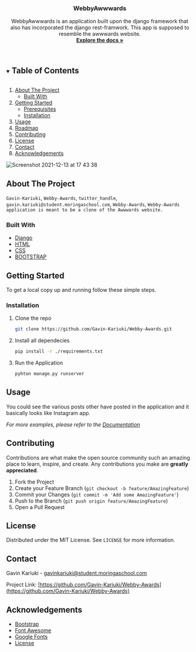 <!--
*** Thanks for checking out the Best-README-Template. If you have a suggestion
*** that would make this better, please fork the repo and create a pull request
*** or simply open an issue with the tag "enhancement".
*** Thanks again! Now go create something AMAZING! :D
***
***
***
*** To avoid retyping too much info. Do a search and replace for the following:
*** github_username, repo_name, twitter_handle, email, project_title, project_description
-->

<!-- PROJECT SHIELDS -->
<!--
*** I'm using markdown "reference style" links for readability.
*** Reference links are enclosed in brackets [ ] instead of parentheses ( ).
*** See the bottom of this document for the declaration of the reference variables
*** for contributors-url, forks-url, etc. This is an optional, concise syntax you may use.
*** https://www.markdownguide.org/basic-syntax/#reference-style-links
-->
<p align="center">
    <!-- Put your logo over here -->

  </a>
  <h3 align="center">WebbyAwwwards</h3>
  <p align="center">
    WebbyAwwwards is an application built upon the django framework that also has incorporated the django rest-framwork. This app is supposed to resemble the awwwards website.
    <br />
    <a href="https://github.com/Gavin-Kariuki/Webby-Awards"><strong>Explore the docs »</strong></a>
    <br />
    <br />
  </p>
</p>

<!-- TABLE OF CONTENTS -->
<details open="open">
  <summary><h2 style="display: inline-block">Table of Contents</h2></summary>
  <ol>
    <li>
      <a href="#about-the-project">About The Project</a>
      <ul>
        <li><a href="#built-with">Built With</a></li>
      </ul>
    </li>
    <li>
      <a href="#getting-started">Getting Started</a>
      <ul>
        <li><a href="#prerequisites">Prerequisites</a></li>
        <li><a href="#installation">Installation</a></li>
      </ul>
    </li>
    <li><a href="#usage">Usage</a></li>
    <li><a href="#roadmap">Roadmap</a></li>
    <li><a href="#contributing">Contributing</a></li>
    <li><a href="#license">License</a></li>
    <li><a href="#contact">Contact</a></li>
    <li><a href="#acknowledgements">Acknowledgements</a></li>
  </ol>
</details>

<!-- ABOUT THE PROJECT -->
<!-- Put your screenshot over here -->
![Screenshot 2021-12-13 at 17 43 38](https://user-images.githubusercontent.com/89376826/145832885-c6d93ec9-036f-4db1-9150-58b5a83bb7b5.png)



## About The Project

`Gavin-Kariuki`, `Webby-Awards`, `twitter_handle`, `gavin.kariuki@student.moringaschool.com`, `Webby-Awards`, `Webby-Awards application is meant to be a clone of the Awwwards website.`

### Built With
- [Django](https://docs.djangoproject.com/en/3.2/)
- [HTML](https://html.com)
- [CSS](https://developer.mozilla.org/en-US/docs/Web/CSS)
- [BOOTSTRAP](https://getbootstrap.com)


<!-- GETTING STARTED -->

## Getting Started

To get a local copy up and running follow these simple steps.

### Installation

1. Clone the repo
   ```sh
   git clone https://github.com/Gavin-Kariuki/Webby-Awards.git
   ```
2. Install all dependecies
    ```sh
    pip install -r ./requirements.txt
    ```
3.  Run the Application
    ```sh
    pyhton manage.py runserver
    ```

<!-- USAGE EXAMPLES -->

## Usage

<!-- Put GIF here bro! -->



You could see the various posts other have posted in the application and it basically looks like Instagram app.

_For more examples, please refer to the [Documentation](https://example.com)_

<!-- CONTRIBUTING -->

## Contributing

Contributions are what make the open source community such an amazing place to learn, inspire, and create. Any contributions you make are **greatly appreciated**.

1. Fork the Project
2. Create your Feature Branch (`git checkout -b feature/AmazingFeature`)
3. Commit your Changes (`git commit -m 'Add some AmazingFeature'`)
4. Push to the Branch (`git push origin feature/AmazingFeature`)
5. Open a Pull Request

<!-- LICENSE -->

## License

Distributed under the MIT License. See `LICENSE` for more information.

<!-- CONTACT -->

## Contact

Gavin Kariuki - gavinkariuki@student.moringaschool.com

Project Link: [https://github.com/Gavin-Kariuki/Webby-Awards](https://github.com/Gavin-Kariuki/Webby-Awards)

<!-- ACKNOWLEDGEMENTS -->

## Acknowledgements

- [Bootstrap](https://getbootstrap.com)
- [Font Awesome](https://fontawesome.com)
- [Google Fonts](https://fonts.google.com)
- [License](https://choosealicense.com)